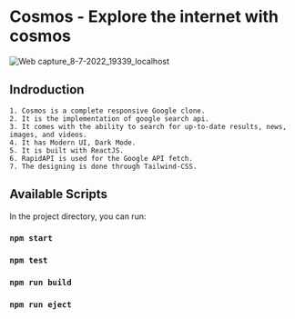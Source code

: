 # Cosmos - Explore the internet with cosmos

![Web capture_8-7-2022_19339_localhost](https://user-images.githubusercontent.com/85048673/178007900-602cdf0f-6860-40de-86ce-67eed1449e28.jpeg)

## Indroduction
    1. Cosmos is a complete responsive Google clone.
    2. It is the implementation of google search api.
    3. It comes with the ability to search for up-to-date results, news, images, and videos.
    4. It has Modern UI, Dark Mode.
    5. It is built with ReactJS.
    6. RapidAPI is used for the Google API fetch.
    7. The designing is done through Tailwind-CSS.

## Available Scripts

In the project directory, you can run:

### `npm start`
### `npm test`
### `npm run build`
### `npm run eject`
